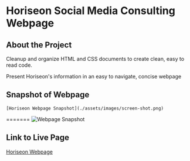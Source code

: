 
# Horiseon Social Media Consulting Webpage

## About the Project

Cleanup and organize HTML and CSS documents to create clean, easy to read code.

Present Horiseon's information in an easy to navigate, concise webpage

## Snapshot of Webpage

    [Horiseon Webpage Snapshot](./assets/images/screen-shot.png)
=======
![Webpage Snapshot](assets/images/screen-shot.png)


## Link to Live Page

[Horiseon Webpage](https://allanaleerskov.github.io/Horiseon-Webpage/)

